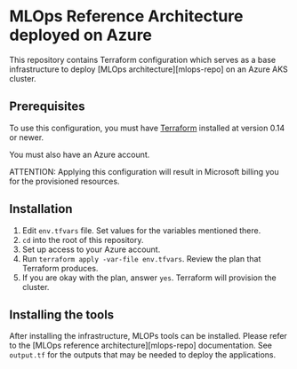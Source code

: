 # MLOps Reference Architecture deployed on Azure

This repository contains Terraform configuration which serves as a base infrastructure to deploy
[MLOps architecture][mlops-repo] on an Azure AKS cluster.

## Prerequisites

To use this configuration, you must have [Terraform](https://www.terraform.io/downloads.html) installed at version 0.14 or newer.

You must also have an Azure account.

ATTENTION: Applying this configuration will result in Microsoft billing you for the provisioned resources.

## Installation

1. Edit `env.tfvars` file. Set values for the variables mentioned there.
1. `cd` into the root of this repository.
1. Set up access to your Azure account.
1. Run `terraform apply -var-file env.tfvars`. Review the plan that Terraform produces.
1. If you are okay with the plan, answer `yes`. Terraform will provision the cluster.

## Installing the tools

After installing the infrastructure, MLOPs tools can be installed. Please refer
to the [MLOps reference architecture][mlops-repo] documentation. See `output.tf` for the outputs that may be needed
to deploy the applications.

